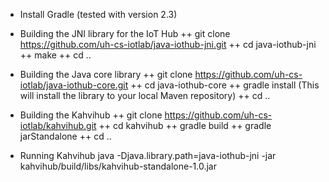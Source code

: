 + Install Gradle (tested with version 2.3)

+ Building the JNI library for the IoT Hub
++ git clone https://github.com/uh-cs-iotlab/java-iothub-jni.git
++ cd java-iothub-jni
++ make
++ cd ..

+ Building the Java core library
++ git clone https://github.com/uh-cs-iotlab/java-iothub-core.git
++ cd java-iothub-core
++ gradle install (This will install the library to your local Maven repository)
++ cd ..

+ Building the Kahvihub
++ git clone https://github.com/uh-cs-iotlab/kahvihub.git
++ cd kahvihub
++ gradle build
++ gradle jarStandalone
++ cd ..

+ Running Kahvihub
java -Djava.library.path=java-iothub-jni -jar kahvihub/build/libs/kahvihub-standalone-1.0.jar

